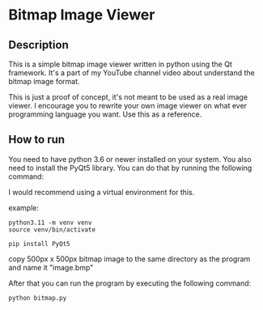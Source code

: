 # Bitmap Image Viewer

## Description

This is a simple bitmap image viewer written in python using the Qt framework. It's a part of my YouTube channel video about understand the bitmap image format.

This is just a proof of concept, it's not meant to be used as a real image viewer. I encourage you to rewrite your own image viewer on what ever programming language you want. Use this as a reference.

## How to run

You need to have python 3.6 or newer installed on your system. You also need to install the PyQt5 library. You can do that by running the following command:

I would recommend using a virtual environment for this.

example:
```
python3.11 -m venv venv
source venv/bin/activate
```


```
pip install PyQt5
```

copy 500px x 500px bitmap image to the same directory as the program and name it "image.bmp"

After that you can run the program by executing the following command:

```
python bitmap.py
```